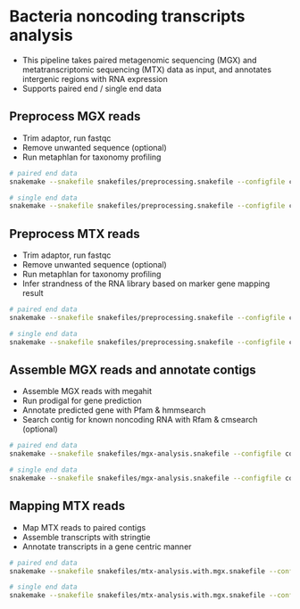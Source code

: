 # Bacteria noncoding transcripts analysis

- This pipeline takes paired metagenomic sequencing (MGX) and metatranscriptomic sequencing (MTX) data as input, and annotates intergenic regions with RNA expression
- Supports paired end / single end data

## Preprocess MGX reads

- Trim adaptor, run fastqc
- Remove unwanted sequence (optional)
- Run metaphlan for taxonomy profiling

```bash
# paired end data
snakemake --snakefile snakefiles/preprocessing.snakefile --configfile config/preprocessing/test-pe.mgx.yaml

# single end data
snakemake --snakefile snakefiles/preprocessing.snakefile --configfile config/preprocessing/test-se.mgx.yaml
```

## Preprocess MTX reads

- Trim adaptor, run fastqc
- Remove unwanted sequence (optional)
- Run metaphlan for taxonomy profiling
- Infer strandness of the RNA library based on marker gene mapping result

```bash
# paired end data
snakemake --snakefile snakefiles/preprocessing.snakefile --configfile config/preprocessing/test-pe.mtx.yaml

# single end data
snakemake --snakefile snakefiles/preprocessing.snakefile --configfile config/preprocessing/test-se.mtx.yaml
```

## Assemble MGX reads and annotate contigs

- Assemble MGX reads with megahit
- Run prodigal for gene prediction
- Annotate predicted gene with Pfam & hmmsearch
- Search contig for known noncoding RNA with Rfam & cmsearch (optional)

```bash
# paired end data
snakemake --snakefile snakefiles/mgx-analysis.snakefile --configfile config/mgx-analysis/test-pe.yaml

# single end data
snakemake --snakefile snakefiles/mgx-analysis.snakefile --configfile config/mgx-analysis/test-se.yaml
```

## Mapping MTX reads

- Map MTX reads to paired contigs
- Assemble transcripts with stringtie
- Annotate transcripts in a gene centric manner

```bash
# paired end data
snakemake --snakefile snakefiles/mtx-analysis.with.mgx.snakefile --configfile config/mtx-analysis-with-mgx/test-pe.yaml

# single end data
snakemake --snakefile snakefiles/mtx-analysis.with.mgx.snakefile --configfile config/mtx-analysis-with-mgx/test-se.yaml
```




